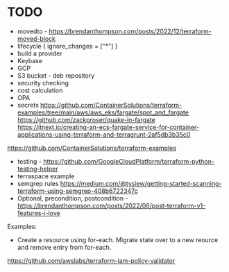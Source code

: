 # TODO

* movedto - https://brendanthompson.com/posts/2022/12/terraform-moved-block
* lifecycle {
    ignore_changes = ["*"]
  }
* build a provider
* Keybase
* GCP
* S3 bucket - deb repository
* security checking
* cost calculation
* OPA
* secrets
https://github.com/ContainerSolutions/terraform-examples/tree/main/aws/aws_eks/fargate/spot_and_fargate
https://github.com/zackproser/quake-in-fargate
https://itnext.io/creating-an-ecs-fargate-service-for-container-applications-using-terraform-and-terragrunt-2af5db3b35c0

https://github.com/ContainerSolutions/terraform-examples

* testing - https://github.com/GoogleCloudPlatform/terraform-python-testing-helper
* terraspace example
* semgrep rules https://medium.com/@tysiew/getting-started-scanning-terraform-using-semgrep-408b6722347c
* Optional, precondition, postcondition - https://brendanthompson.com/posts/2022/06/post-terraform-v1-features-i-love

Examples:

* Create a resource using for-each.  Migrate state over to a new reource and remove entry from for-each.

https://github.com/awslabs/terraform-iam-policy-validator
